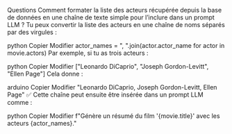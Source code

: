 Questions
 Comment formater la liste des acteurs récupérée depuis la base de données en une chaîne de texte simple pour l’inclure dans un prompt LLM ?
Tu peux convertir la liste des acteurs en une chaîne de noms séparés par des virgules :

python
Copier
Modifier
actor_names = ", ".join(actor.actor_name for actor in movie.actors)
Par exemple, si tu as trois acteurs :

python
Copier
Modifier
["Leonardo DiCaprio", "Joseph Gordon-Levitt", "Ellen Page"]
Cela donne :

arduino
Copier
Modifier
"Leonardo DiCaprio, Joseph Gordon-Levitt, Ellen Page"
✅ Cette chaîne peut ensuite être insérée dans un prompt LLM comme :

python
Copier
Modifier
f"Génère un résumé du film '{movie.title}' avec les acteurs {actor_names}."